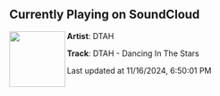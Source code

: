## Currently Playing on SoundCloud

[<img align="left" width="100" src="https://i1.sndcdn.com/artworks-QQDVx9wyCpe5iFsd-JS1yDg-t500x500.jpg">](https://soundcloud.com/dnzrecords/dtah-dancing-in-the-stars)

**Artist**: DTAH 

**Track**: DTAH - Dancing In The Stars

Last updated at 11/16/2024, 6:50:01 PM
